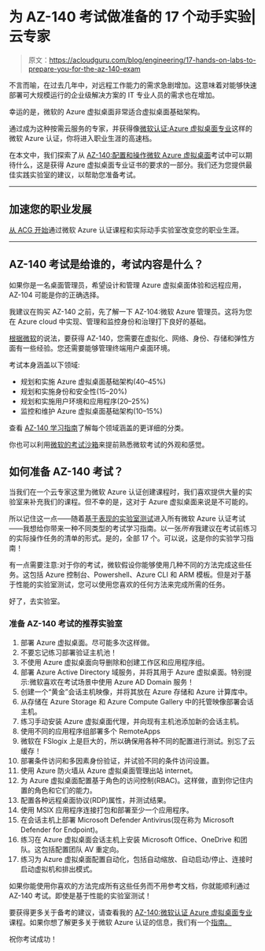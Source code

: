# 为 AZ-140 考试做准备的 17 个动手实验|云专家

> 原文：<https://acloudguru.com/blog/engineering/17-hands-on-labs-to-prepare-you-for-the-az-140-exam>

不言而喻，在过去几年中，对远程工作能力的需求急剧增加。这意味着对能够快速部署可大规模运行的企业级解决方案的 IT 专业人员的需求也在增加。

幸运的是，微软的 Azure 虚拟桌面非常适合虚拟桌面基础架构。

通过成为这种按需云服务的专家，并获得像[微软认证:Azure 虚拟桌面专业](https://docs.microsoft.com/en-us/certifications/azure-virtual-desktop-specialty/)这样的微软 Azure 认证，你将进入职业生涯的高速档。

在本文中，我们探索了从 [AZ-140:配置和操作微软 Azure 虚拟桌面](https://docs.microsoft.com/en-us/certifications/exams/az-140)考试中可以期待什么，这是获得 Azure 虚拟桌面专业证书的要求的一部分。我们还为您提供最佳实践实验室的建议，以帮助您准备考试。

* * *

## 加速您的职业发展

[从 ACG 开始](https://acloudguru.com/pricing)通过微软 Azure 认证课程和实际动手实验室改变您的职业生涯。

* * *

## AZ-140 考试是给谁的，考试内容是什么？

如果你是一名桌面管理员，希望设计和管理 Azure 虚拟桌面体验和远程应用，AZ-104 可能是你的正确选择。

我建议在购买 AZ-140 之前，先了解一下 AZ-104:微软 Azure 管理员。这将为您在 Azure cloud 中实现、管理和监控身份和治理打下良好的基础。

[根据微软](https://docs.microsoft.com/en-us/certifications/exams/az-140)的说法，要获得 AZ-140，您需要在虚拟化、网络、身份、存储和弹性方面有一些经验。您还需要能够管理终端用户桌面环境。

考试本身涵盖以下领域:

*   规划和实施 Azure 虚拟桌面基础架构(40–45%)
*   规划和实施身份和安全性(15–20%)
*   规划和实施用户环境和应用程序(20–25%)
*   监控和维护 Azure 虚拟桌面基础架构(10–15%)

查看 [AZ-140 学习指南](https://query.prod.cms.rt.microsoft.com/cms/api/am/binary/RE4MFST)了解每个领域涵盖的更详细的分类。

你也可以利用[微软的考试沙箱](https://acloudguru.com/blog/engineering/prep-for-azure-certification-with-microsofts-new-exam-sandbox)来提前熟悉微软考试的外观和感觉。

## 如何准备 AZ-140 考试？

当我们在一个云专家这里为微软 Azure 认证创建课程时，我们喜欢提供大量的实验室来补充我们的课程。但不幸的是，这对于 Azure 虚拟桌面来说是不可能的。

所以记住这一点——随着[基于表现的实验室测试](https://docs.microsoft.com/en-us/learn/certifications/posts/performance-testing-is-coming-to-microsoft-exams)进入所有微软 Azure 认证考试——我想给你带来一种不同类型的考试学习指南。以一张*所有*我建议在考试前练习的实际操作任务的清单的形式。是的，全部 17 个。可以说，这是你的实验学习指南！

有一点需要注意:对于你的考试，微软假设你能够使用几种不同的方法完成这些任务。这包括 Azure 控制台、Powershell、Azure CLI 和 ARM 模板。但是对于基于性能的实验室测试，您可以使用您喜欢的任何方法来完成所需的任务。

好了，去实验室。

### 准备 AZ-140 考试的推荐实验室

1.  部署 Azure 虚拟桌面。尽可能多次这样做。
2.  不要忘记练习部署验证主机池！
3.  不使用 Azure 虚拟桌面向导删除和创建工作区和应用程序组。
4.  部署 Azure Active Directory 域服务，并将其用于 Azure 虚拟桌面。特别提示:微软喜欢在考试场景中使用 Azure AD Domain 服务！
5.  创建一个“黄金”会话主机映像，并将其放在 Azure 存储和 Azure 计算库中。
6.  从存储在 Azure Storage 和 Azure Compute Gallery 中的托管映像部署会话主机。
7.  练习手动安装 Azure 虚拟桌面代理，并向现有主机池添加新的会话主机。
8.  使用不同的应用程序组部署多个 RemoteApps
9.  微软在 FSlogix 上是巨大的，所以确保用各种不同的配置进行测试。别忘了云缓存！
10.  部署条件访问和多因素身份验证，并试验不同的条件访问设置。
11.  使用 Azure 防火墙从 Azure 虚拟桌面管理出站 internet。
12.  为 Azure 虚拟桌面配置基于角色的访问控制(RBAC)。这样做，直到你记住内置的角色和它们的能力。
13.  配置各种远程桌面协议(RDP)属性，并测试结果。
14.  使用 MSIX 应用程序连接打包和部署至少一个应用程序。
15.  在会话主机上部署 Microsoft Defender Antivirus(现在称为 Microsoft Defender for Endpoint)。
16.  练习在 Azure 虚拟桌面会话主机上安装 Microsoft Office、OneDrive 和团队。这包括配置团队 AV 重定向。
17.  练习为 Azure 虚拟桌面配置自动化，包括自动缩放、自动启动/停止、连接时启动虚拟机和排出模式。

如果你能使用你喜欢的方法完成所有这些任务而不用参考文档，你就能顺利通过 AZ-140 考试。即使是基于性能的实验室测试！

要获得更多关于备考的建议，请查看我的 [AZ-140:微软认证 Azure 虚拟桌面专业](https://acloudguru.com/course/az-140-microsoft-certified-azure-virtual-desktop-specialty)课程。如果你想了解更多关于微软 Azure 认证的信息，我们有一个[指南。](https://acloudguru.com/blog/engineering/which-azure-certification-is-right-for-me)

祝你考试成功！